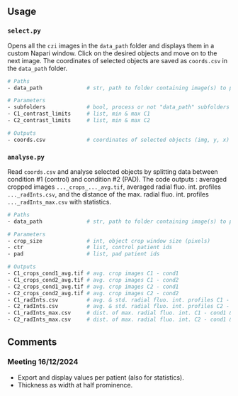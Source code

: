 ## Usage

### `select.py`
Opens all the `czi` images in the `data_path` folder and displays them in a 
custom Napari window. Click on the desired objects and move on to the next 
image. The coordinates of selected objects are saved as `coords.csv` in the 
`data_path` folder.

```bash
# Paths
- data_path              # str, path to folder containing image(s) to process
```
```bash
# Parameters
- subfolders             # bool, process or not "data_path" subfolders
- C1_contrast_limits     # list, min & max C1
- C2_contrast_limits     # list, min & max C2
```
```bash
# Outputs
- coords.csv             # coordinates of selected objects (img, y, x)
```

### `analyse.py`
Read `coords.csv` and analyse selected objects by splitting data between
condition #1 (control) and condition #2 (PAD). The code outputs : averaged 
cropped images `..._crops_..._avg.tif`, averaged radial fluo. int. profiles
`..._radInts.csv`, and the distance of the max. radial fluo. int. profiles 
`..._radInts_max.csv` with statistics.

```bash
# Paths
- data_path              # str, path to folder containing image(s) to process
```
```bash
# Parameters
- crop_size              # int, object crop window size (pixels)
- ctr                    # list, control patient ids 
- pad                    # list, pad patient ids
```
```bash
# Outputs
- C1_crops_cond1_avg.tif # avg. crop images C1 - cond1
- C1_crops_cond2_avg.tif # avg. crop images C1 - cond2
- C2_crops_cond1_avg.tif # avg. crop images C2 - cond1
- C2_crops_cond2_avg.tif # avg. crop images C2 - cond2
- C1_radInts.csv         # avg. & std. radial fluo. int. profiles C1 - cond1 & cond2
- C2_radInts.csv         # avg. & std. radial fluo. int. profiles C2 - cond1 & cond2
- C1_radInts_max.csv     # dist. of max. radial fluo. int. C1 - cond1 & cond2 + stats
- C2_radInts_max.csv     # dist. of max. radial fluo. int. C2 - cond1 & cond2 + stats
```

## Comments 
### Meeting 16/12/2024
- Export and display values per patient (also for statistics).
- Thickness as width at half prominence.